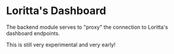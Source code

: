 # Loritta's Dashboard

The backend module serves to "proxy" the connection to Loritta's dashboard endpoints.

This is still very experimental and very early!